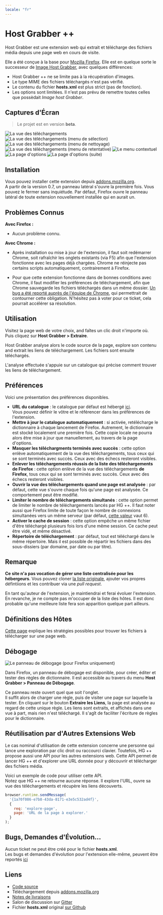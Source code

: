 ```yaml
---
locale: "fr"
---
```


# Host Grabber ++

Host Grabber est une extension web qui extrait et télécharge des fichiers média depuis une page web en cours de visite.

Elle a été conçue à la base pour [Mozilla Firefox](https://www.mozilla.org/firefox/new/).
Elle est en quelque sorte le successeur de [Image Host Grabber](https://addons.mozilla.org/fr/firefox/addon/imagehost-grabber/),
avec quelques différences:

* Host Grabber ++ ne se limite pas à la récupération d'images.
* Le type MIME des fichiers téléchargés n'est pas vérifié.
* Le contenu du fichier **hosts.xml** est plus strict (pas de fonction).
* Les options sont limitées. Il n'est pas prévu de remettre toutes celles que possèdait *Image host Grabber*.


## Captures d'Écran

> Le projet est en version **beta**.

<img src="../assets/images/dl-view-1--v0.5.jpg" alt="La vue des téléchargements" class="screenshot" />

<img src="../assets/images/dl-view-2--v0.5.jpg" alt="La vue des téléchargements (menu de sélection)" class="screenshot" />

<img src="../assets/images/dl-view-3--v0.5.jpg" alt="La vue des téléchargements (menu de nettoyage)" class="screenshot" />

<img src="../assets/images/dl-view-4--v0.5.jpg" alt="La vue des téléchargements (menu de retentative)" class="screenshot" />

<img src="../assets/images/dl-view-5--v0.7.jpg" alt="Le menu contextuel" class="screenshot" />

<img src="../assets/images/options-view--v0.5.jpg" alt="La page d'options" class="screenshot" />

<img src="../assets/images/options-view--v0.8.jpg" alt="La page d'options (suite)" class="screenshot" />


## Installation

Vous pouvez installer cette extension depuis [addons.mozilla.org](https://addons.mozilla.org/fr/firefox/addon/host-grabber-pp/).    
A partir de la version 0.7, un panneau latéral s'ouvre la première fois.
Vous pouvez le fermer sans inquiétude. Par défaut, Firefox ouvre le panneau latéral de
toute extension nouvellement installée qui en aurait un.


## Problèmes Connus

**Avec Firefox :**

* Aucun problème connu.

**Avec Chrome :**

* Après installation ou mise à jour de l'extension, il faut soit redémarrer Chrome,
soit rafraîchir les onglets existants (via F5) afin que l'extension fonctionne avec
les pages déjà chargées. Chrome ne réinjecte pas certains scripts automatiquement,
contrairement à Firefox.

* Pour que cette extension fonctionne dans de bonnes conditions avec Chrome,
il faut modifier les préférences de téléchargement, afin que Chrome sauvegarde
les fichiers téléchargés dans un même dossier.
[Un bug a été reporté auprès de l'équipe de Chrome](https://bugs.chromium.org/p/chromium/issues/detail?id=417112),
qui permettrait de contourner cette obligation. N'hésitez pas à voter pour ce ticket,
cela pourrait accélérer sa résolution. 


## Utilisation

Visitez la page web de votre choix, and faîtes un clic droit n'importe où.  
Puis cliquez sur **Host Grabber &gt; Extraire**.

Host Grabber analyse alors le code source de la page, explore son contenu and extrait les liens
de téléchargement. Les fichiers sont ensuite téléchargés.

L'analyse effectuée s'appuie sur un catalogue qui précise comment trouver les liens de téléchargement.


## Préférences

Voici une présentation des préférences disponibles.

* **URL du catalogue** : le catalogue par défaut est hébergé [ici](https://raw.githubusercontent.com/rhadamanthe/host-grabber-pp-host.xml/master/hosts.xml).  
Vous pouvez définir le vôtre et le référencer dans les préférences de l'extension.
* **Mettre à jour le catalogue automatiquement** : si activée, retélécharge le dictionnaire à chaque lancement
de Firefox. Autrement, le dictionnaire est stocké localement une première fois. Cette copie locale ne pourra
alors être mise à jour que manuellement, au travers de la page d'options.
* **Masquer les téléchargments terminés avec succès** : cette option enlève automatiquement de la vue
des téléchargements, tous ceux qui se sont terminés avec succès. Ceux avec des échecs resteront visibles.
* **Enlever les téléchargements réussis de la liste des téléchargements de Firefox** : cette option enlève de la vue
des téléchargements <strong>de Firefox</strong>, tous ceux qui se sont terminés avec succès. Ceux avec des échecs resteront visibles.
* **Ouvrir la vue des téléchargements quand une page est analysée** : par défaut, cette vue s'ouvre chaque fois
qu'une page est analysée. Ce comportement peut être modifié.
* **Limiter le nombre de téléchargements simultanés** : cette option permet de limiter
le nombre de téléchargements lancés par HG ++. Il faut noter aussi que Firefox limite de toute
façon le nombre de connexions simultanées vers un même serveur (par défaut,
[cette valeur](https://support.mozilla.org/fr/questions/992338) vaut 6).
* **Activer le cache de session** : cette option empêche un même fichier d'être téléchargé plusieurs fois
lors d'une même session. Ce cache peut être vidé, et même désactivé.
* **Répertoire de téléchargement** : par défaut, tout est téléchargé dans le même répertoire.
Mais il est possible de répartir les fichiers dans des sous-dissiers (par domaine, par date ou par titre).


## Remarque

**Ce site n'a pas vocation de gérer une liste centralisée pour les hébergeurs**.
Vous pouvez cloner [la liste originale](https://github.com/rhadamanthe/host-grabber-pp-host.xml),
ajouter vos propres défintiions et les contribuer via une *pull request*.

En tant qu'auteur de l'extension, je maintiendrai et ferai évoluer l'extension.  
En revanche, je ne compte pas m'occuper de la liste des hôtes. Il est donc probable qu'une meilleure liste
fera son apparition quelque part ailleurs.


## Définitions des Hôtes

[Cette page](definition-des-hotes.html) explique les stratégies possibles pour trouver les fichiers à télécharger
sur une page web.


## Débogage

<img src="../assets/images/debug-view--v0.7.jpg" alt="Le panneau de débogage (pour Firefox uniquement)" class="screenshot" />

Dans Firefox, un panneau de débogage est disponible, pour créer, éditer et tester des
règles de dictionnaire. Il est accessible au travers du menu **Host Grabber &gt; Panneau de Débogage**.

Ce panneau reste ouvert quel que soit l'onglet.  
Il suffit alors de charger une règle, puis de visiter une page sur laquelle la tester.
En cliquant sur le bouton **Extraire les Liens**, la page est analysée au regard de cette
unique règle. Les liens sont extraits, et affichés dans une vue à part, mais rien n'est téléchargé.
Il s'agît de faciliter l'écriture de règles pour le dictionnaire. 


## Réutilisation par d'Autres Extensions Web

Le cas nominal d'utilisation de cette extension concerne une personne qui
lance une exploration par clic droit ou raccourci clavier. Toutefois, HG ++
propose aussi une API pour les autres extensions web. Cette API permet de lancer
HG ++ et d'explorer une URL donnée pour y découvrir et télécharger des fichiers média.

Voici un exemple de code pour utiliser cette API.  
Notez que HG ++ ne retourne aucune réponse. Il explore l'URL, ouvre sa
vue des téléchargements et récupère les liens découverts.

```javascript
browser.runtime.sendMessage(
  '{1a70f086-e7b8-43da-8171-e3e5c532ad4f}',
  {
    req: 'explore-page',
    page: 'URL de la page à explorer.'
  }
);
```

## Bugs, Demandes d'Évolution...

Aucun ticket ne peut être créé pour le fichier **hosts.xml**.  
Les bugs et demandes d'évolution pour l'extension elle-même, peuvent être reportés [ici](https://github.com/rhadamanthe/host-grabber-pp/issues)


## Liens

* [Code source](https://github.com/rhadamanthe/host-grabber-pp)
* Téléchargement depuis [addons.mozilla.org](https://addons.mozilla.org/fr/firefox/addon/host-grabber-pp/)
* [Notes de livraisons](https://github.com/rhadamanthe/host-grabber-pp/releases)
* Salon de discussion sur [Gitter](https://gitter.im/host-grabber-pp/Lobby)
* Fichier **hosts.xml** original [sur Github](https://github.com/rhadamanthe/host-grabber-pp-host.xml/blob/master/hosts.xml)
